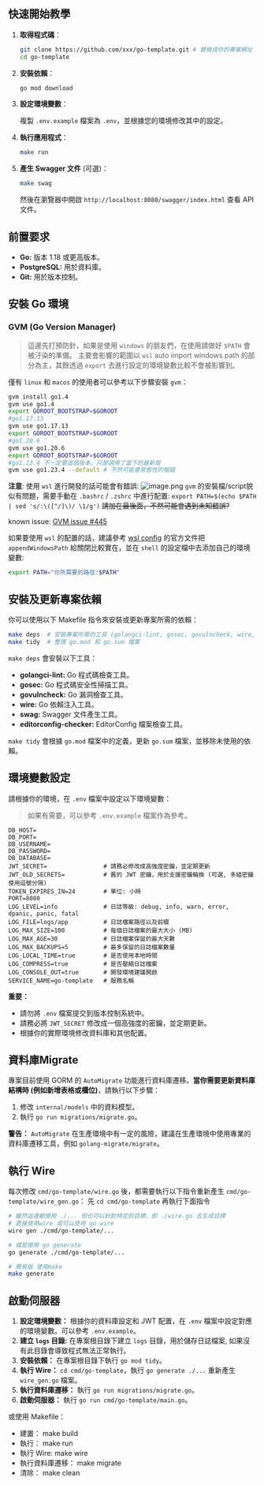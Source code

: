 ## 快速開始教學

1.  **取得程式碼**：

    ```bash
    git clone https://github.com/xxx/go-template.git # 替換成你的專案網址
    cd go-template
    ```

2.  **安裝依賴**：

    ```bash
    go mod download
    ```

3.  **設定環境變數**：

    複製 `.env.example` 檔案為 `.env`，並根據您的環境修改其中的設定。

4.  **執行應用程式**：

    ```bash
    make run
    ```

5.  **產生 Swagger 文件** (可選)：

    ```bash
    make swag
    ```

    然後在瀏覽器中開啟 `http://localhost:8080/swagger/index.html` 查看 API 文件。

## 前置要求

*   **Go:**  版本 1.18 或更高版本。
*   **PostgreSQL:**  用於資料庫。
*   **Git:**  用於版本控制。

## 安裝 Go 環境

### GVM (Go Version Manager)
> 這邊先打預防針，如果是使用 `windows` 的朋友們，在使用請做好 `$PATH` 會被汙染的準備。
> 主要會影響的範圍以 `wsl` auto import windows path 的部分為主，其餘透過 `export` 去進行設定的環境變數比較不會被影響到。

僅有 `linux` 和 `macos` 的使用者可以參考以下步驟安裝 `gvm`：
```bash
gvm install go1.4
gvm use go1.4
export GOROOT_BOOTSTRAP=$GOROOT
#go1.17.13
gvm use go1.17.13
export GOROOT_BOOTSTRAP=$GOROOT
#go1.20.6
gvm use go1.20.6
export GOROOT_BOOTSTRAP=$GOROOT
#go1.23.4 不一定要這個版本，只是選用了當下的最新版
gvm use go1.23.4 --default # 不然可能會常態性的報錯
```

**注意**:
使用 `wsl` 進行開發的話可能會有錯誤:
![image.png](https://i.imgur.com/6oc1aN4.png)
`gvm` 的安裝檔/script貌似有問題，需要手動在 `.bashrc` / `.zshrc` 中進行配置:
`export PATH=$(echo $PATH | sed 's/:\([^/]\)/ \1/g')`
~~請加在最後面，不然可能會遇到未知錯誤?~~

known issue: [GVM issue #445](https://github.com/moovweb/gvm/issues/445)

如果要使用 `wsl` 的配置的話，建議參考 [wsl config](https://learn.microsoft.com/zh-tw/windows/wsl/wsl-config) 的官方文件把 `appendWindowsPath` 給關閉比較實在，並在 `shell` 的設定檔中去添加自己的環境變數:

```sh
export PATH="你所需要的路徑:$PATH"
```

## 安裝及更新專案依賴

你可以使用以下 Makefile 指令來安裝或更新專案所需的依賴：

```bash
make deps  # 安裝專案所需的工具 (golangci-lint, gosec, govulncheck, wire, swag, editorconfig-checker)
make tidy  # 整理 go.mod 和 go.sum 檔案
```

`make deps` 會安裝以下工具：

*   **golangci-lint:** Go 程式碼檢查工具。
*   **gosec:** Go 程式碼安全性掃描工具。
*   **govulncheck:** Go 漏洞檢查工具。
*   **wire:** Go 依賴注入工具。
*   **swag:** Swagger 文件產生工具。
*   **editorconfig-checker:** EditorConfig 檔案檢查工具。

`make tidy` 會根據 `go.mod` 檔案中的定義，更新 `go.sum` 檔案，並移除未使用的依賴。

## 環境變數設定

請根據你的環境，在 `.env` 檔案中設定以下環境變數：
> 如果有需要，可以參考 `.env.example` 檔案作為參考。

```
DB_HOST=
DB_PORT=
DB_USERNAME=
DB_PASSWORD=
DB_DATABASE=
JWT_SECRET=                # 請務必修改成高強度密鑰，並定期更新
JWT_OLD_SECRETS=           # 舊的 JWT 密鑰，用於支援密鑰輪換 (可選, 多組密鑰使用逗號分隔)
TOKEN_EXPIRES_IN=24        # 單位: 小時
PORT=8080
LOG_LEVEL=info             # 日誌等級: debug, info, warn, error, dpanic, panic, fatal
LOG_FILE=logs/app          # 日誌檔案路徑以及前綴
LOG_MAX_SIZE=100           # 每個日誌檔案的最大大小 (MB)
LOG_MAX_AGE=30             # 日誌檔案保留的最大天數
LOG_MAX_BACKUPS=5          # 最多保留的日誌檔案數量
LOG_LOCAL_TIME=true        # 是否使用本地時間
LOG_COMPRESS=true          # 是否壓縮日誌檔案
LOG_CONSOLE_OUT=true       # 開發環境建議開啟
SERVICE_NAME=go-template   # 服務名稱
```

**重要：**

*   請勿將 `.env` 檔案提交到版本控制系統中。
*   請務必將 `JWT_SECRET` 修改成一個高強度的密鑰，並定期更新。
*   根據你的實際環境修改資料庫和其他配置。

## 資料庫Migrate

專案目前使用 GORM 的 `AutoMigrate` 功能進行資料庫遷移。**當你需要更新資料庫結構時 (例如新增表格或欄位)**，請執行以下步驟：

1.  修改 `internal/models` 中的資料模型。
2.  執行 `go run migrations/migrate.go`。

**警告：** `AutoMigrate` 在生產環境中有一定的風險，建議在生產環境中使用專業的資料庫遷移工具，例如 `golang-migrate/migrate`。

## 執行 Wire

每次修改 `cmd/go-template/wire.go` 後，都需要執行以下指令重新產生 `cmd/go-template/wire_gen.go`：
先 `cd cmd/go-template` 再執行下面指令

```bash
# 雖然這邊都使用 ./... 但也可以針對特定的目標，即 ./wire.go 去生成目標
# 直接使用wire 或可以使用 go wire
wire gen ./cmd/go-template/...

# 或是使用 go generate
go generate ./cmd/go-template/...

# 簡易版 使用make
make generate
```

## 啟動伺服器

1.  **設定環境變數：** 根據你的資料庫設定和 JWT 配置，在 `.env` 檔案中設定對應的環境變數。可以參考 `.env.example`。
2.  **建立 `logs` 目錄:**  在專案根目錄下建立 `logs` 目錄，用於儲存日誌檔案, 如果沒有此目錄會導致程式無法正常執行。
3.  **安裝依賴：** 在專案根目錄下執行 `go mod tidy`。
4.  **執行 Wire：** `cd cmd/go-template`，執行 `go generate ./...` 重新產生 `wire_gen.go` 檔案。
5.  **執行資料庫遷移：** 執行 `go run migrations/migrate.go`。
6.  **啟動伺服器：** 執行 `go run cmd/go-template/main.go`。

或使用 Makefile：

- 建置： make build
- 執行： make run
- 執行 Wire: make wire
- 執行資料庫遷移： make migrate
- 清除： make clean
